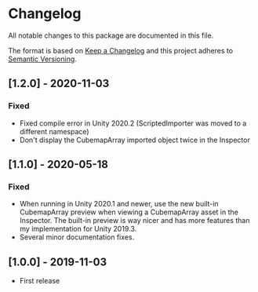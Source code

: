 # Changelog
All notable changes to this package are documented in this file.

The format is based on [Keep a Changelog](http://keepachangelog.com/en/1.0.0/)
and this project adheres to [Semantic Versioning](http://semver.org/spec/v2.0.0.html).

## [1.2.0] - 2020-11-03
### Fixed 
 - Fixed compile error in Unity 2020.2 (ScriptedImporter was moved to a different namespace)
 - Don't display the CubemapArray imported object twice in the Inspector


## [1.1.0] - 2020-05-18
### Fixed 
 - When running in Unity 2020.1 and newer, use the new built-in CubemapArray preview when viewing a CubemapArray asset in the Inspector. The built-in preview is way nicer and has more features than my implementation for Unity 2019.3.
 - Several minor documentation fixes.
 
 
## [1.0.0] - 2019-11-03
 - First release